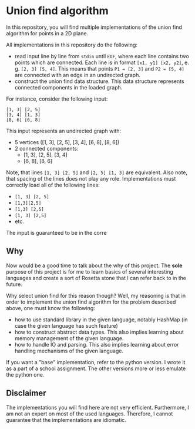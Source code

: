 # Union find algorithm
In this repository, you will find multiple implementations of the union find algorithm for points in a 2D plane.

All implementations in this repository do the following:
- read input line by line from `stdin` until `EOF`, where each line contains two points which are connected. Each line is in format `[x1, y1] [x2, y2]`, e. g. `[2, 3] [5, 4]`. This means that points `P1 = [2, 3]` and `P2 = [5, 4]` are connected with an edge in an undirected graph.
- construct the union find data structure. This data structure represents connected components in the loaded graph.

For instance, consider the following input:
```
[1, 3] [2, 5]
[3, 4] [1, 3]
[8, 6] [6, 8]
```
This input represents an undirected graph with:
- 5 vertices ([1, 3], [2, 5], [3, 4], [6, 8], [8, 6])
- 2 connected components:
	- [1, 3], [2, 5], [3, 4]
	- [6, 8], [8, 6]

Note, that lines `[1, 3] [2, 5]` and `[2, 5] [1, 3]` are equivalent. Also note, that spacing of the lines does not play any role. Implementations must correctly load all of the following lines:
- `[1, 3] [2, 5]`
- `[1,3][2,5]`
- `[1,3] [2,5]`
- `[1, 3] [2,5]`
- etc.

The input is guaranteed to be in the corre
## Why
Now would be a good time to talk about the why of this project. The **sole** purpose of this project is for me to learn basics of several interesting languages and create a sort of Rosetta stone that I can refer back to in the future.

Why select union find for this reason though? Well, my reasoning is that in order to implement the union find algorithm for the problem described above, one must know the following:
- how to use standard library in the given language, notably HashMap (in case the given language has such feature)
- how to construct abstract data types. This also implies learning about memory management of the given language.
- how to handle IO and parsing. This also implies learning about error handling mechanisms of the given language.

If you want a "base" implementation, refer to the python version. I wrote it as a part of a school assignment. The other versions more or less emulate the python one.
## Disclaimer
The implementations you will find here are not very efficient. Furthermore, I am not an expert on most of the used languages. Therefore, I cannot guarantee that the implementations are idiomatic.